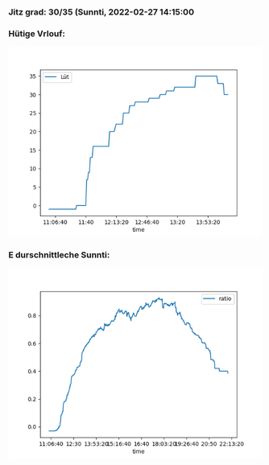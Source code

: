 ### Jitz grad: 30/35 (Sunnti, 2022-02-27 14:15:00

### Hütige Vrlouf:
![Graph](Today.png)

### E durschnittleche Sunnti:
![Graph](Sunnti.png)